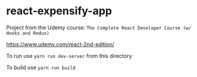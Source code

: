 # react-expensify-app

Project from the Udemy course: `The Complete React Developer Course (w/ Hooks and Redux)`

https://www.udemy.com/react-2nd-edition/


To run use 
`yarn run dev-server` 
from this directory

To build use
`yarn run build`
